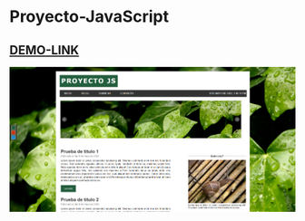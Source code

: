 # Proyecto-JavaScript
## [DEMO-LINK](https://yashinca.github.io/Proyecto-JavaScript/index.html)
![Screenshot](screenshot.PNG)


